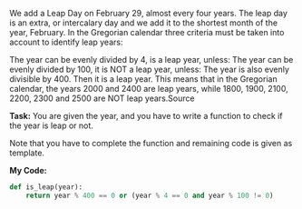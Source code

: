 We add a Leap Day on February 29, almost every four years. The leap day is an extra, or intercalary day and we add it to the shortest month of the year, February. 
In the Gregorian calendar three criteria must be taken into account to identify leap years:

The year can be evenly divided by 4, is a leap year, unless:
The year can be evenly divided by 100, it is NOT a leap year, unless:
The year is also evenly divisible by 400. Then it is a leap year.
This means that in the Gregorian calendar, the years 2000 and 2400 are leap years, while 1800, 1900, 2100, 2200, 2300 and 2500 are NOT leap years.Source

**Task:** 
You are given the year, and you have to write a function to check if the year is leap or not.

Note that you have to complete the function and remaining code is given as template.

**My Code:**
```python
def is_leap(year):
    return year % 400 == 0 or (year % 4 == 0 and year % 100 != 0)
```

